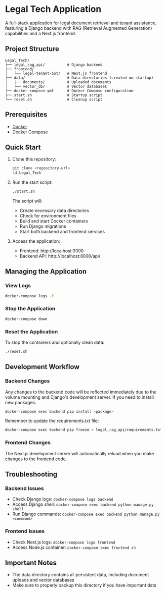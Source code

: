 # Legal Tech Application

A full-stack application for legal document retrieval and tenant assistance, featuring a Django backend with RAG (Retrieval Augmented Generation) capabilities and a Next.js frontend.

## Project Structure

```
Legal_Tech/
├── legal_rag_api/          # Django backend
├── frontend/
│   └── legal-tenant-bot/   # Next.js frontend
├── data/                   # Data directories (created on startup)
│   ├── documents/          # Uploaded documents
│   └── vector_db/          # Vector databases
├── docker-compose.yml      # Docker Compose configuration
├── start.sh                # Startup script
└── reset.sh                # Cleanup script
```

## Prerequisites

- [Docker](https://docs.docker.com/get-docker/)
- [Docker Compose](https://docs.docker.com/compose/install/)

## Quick Start

1. Clone this repository:
   ```bash
   git clone <repository-url>
   cd Legal_Tech
   ```

2. Run the start script:
   ```bash
   ./start.sh
   ```

   The script will:
   - Create necessary data directories
   - Check for environment files
   - Build and start Docker containers
   - Run Django migrations
   - Start both backend and frontend services

3. Access the application:
   - Frontend: http://localhost:3000
   - Backend API: http://localhost:8000/api/

## Managing the Application

### View Logs

```bash
docker-compose logs -f
```

### Stop the Application

```bash
docker-compose down
```

### Reset the Application

To stop the containers and optionally clean data:

```bash
./reset.sh
```

## Development Workflow

### Backend Changes

Any changes to the backend code will be reflected immediately due to the volume mounting and Django's development server. If you need to install new packages:

```bash
docker-compose exec backend pip install <package>
```

Remember to update the requirements.txt file:

```bash
docker-compose exec backend pip freeze > legal_rag_api/requirements.txt
```

### Frontend Changes

The Next.js development server will automatically reload when you make changes to the frontend code.

## Troubleshooting

### Backend Issues

- Check Django logs: `docker-compose logs backend`
- Access Django shell: `docker-compose exec backend python manage.py shell`
- Run Django commands: `docker-compose exec backend python manage.py <command>`

### Frontend Issues

- Check Next.js logs: `docker-compose logs frontend`
- Access Node.js container: `docker-compose exec frontend sh`

## Important Notes

- The data directory contains all persistent data, including document uploads and vector databases
- Make sure to properly backup this directory if you have important data 